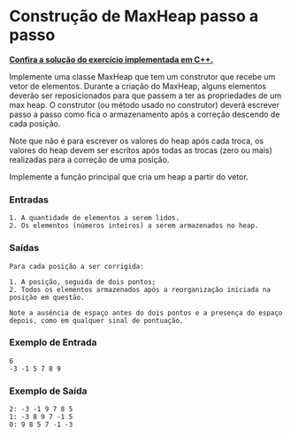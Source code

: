 # Construção de MaxHeap passo a passo

**[Confira a solução do exercício implementada em C++.](06.cpp)**

Implemente uma classe MaxHeap que tem um construtor que recebe um vetor de elementos. Durante a criação do MaxHeap, alguns elementos deverão ser reposicionados para que passem a ter as propriedades de um max heap. O construtor (ou método usado no construtor) deverá escrever passo a passo como fica o armazenamento após a correção descendo de cada posição.

Note que não é para escrever os valores do heap após cada troca, os valores do heap devem ser escritos após todas as trocas (zero ou mais) realizadas para a correção de uma posição.

Implemente a função principal que cria um heap a partir do vetor.

### Entradas

```
1. A quantidade de elementos a serem lidos.
2. Os elementos (números inteiros) a serem armazenados no heap.
```

### Saídas

```
Para cada posição a ser corrigida:

1. A posição, seguida de dois pontos;
2. Todos os elementos armazenados após a reorganização iniciada na posição em questão.

Note a ausência de espaço antes do dois pontos e a presença do espaço depois, como em qualquer sinal de pontuação.
```

### Exemplo de Entrada

```
6
-3 -1 5 7 8 9
```

### Exemplo de Saída

```
2: -3 -1 9 7 8 5
1: -3 8 9 7 -1 5 
0: 9 8 5 7 -1 -3
```
